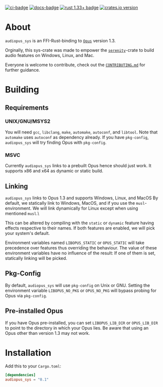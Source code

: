 [![ci-badge][]][ci] [![docs-badge][]][docs] [![rust 1.33+ badge]][rust 1.33+ link] [![crates.io version]][crates.io link]

# About

`audiopus_sys` is an FFI-Rust-binding to [`Opus`] version 1.3.

Orginally, this sys-crate was made to empower the [`serenity`]-crate to build audio features on Windows, Linux, and Mac.

Everyone is welcome to contribute,
check out the [`CONTRIBUTING.md`](CONTRIBUTING.md) for further guidance.

# Building

## Requirements

### UNIX/GNU/MSYS2
You will need `gcc`, `libclang`, `make`, `automake`, `autoconf`, and
`libtool`.
Note that `automake` uses `autoconf` as dependency already.
If you have `pkg-config`, `audiopus_sys` will try finding Opus with `pkg-config`.

### MSVC
Currently `audiopus_sys` links to a prebuilt Opus hence should just work.
It supports x86 and x64 as dynamic or static build.

## Linking
`audiopus_sys` links to Opus 1.3 and supports Windows, Linux, and MacOS
By default, we statically link to Windows, MacOS, and if you use the
`musl`-environment. We will link dynamically for Linux except when using
mentioned `musl`.\

This can be altered by compiling with the `static` or `dynamic` feature having effects respective to their names. If both features are enabled,
we will pick your system's default.

Environment variables named `LIBOPUS_STATIC` or `OPUS_STATIC` will take
precedence over features thus overriding the behaviour. The value of these
environment variables have no influence of the result: If one of them is set,
statically linking will be picked.

## Pkg-Config
By default, `audiopus_sys` will use `pkg-config` on Unix or GNU.
Setting the environment variable `LIBOPUS_NO_PKG` or `OPUS_NO_PKG` will bypass
probing for Opus via `pkg-config`.

## Pre-installed Opus
If you have Opus pre-installed, you can set `LIBOPUS_LIB_DIR` or
`OPUS_LIB_DIR` to point to the directory in which your Opus lies.
Be aware that using an Opus other than version 1.3 may not work.

# Installation
Add this to your `Cargo.toml`:

```toml
[dependencies]
audiopus_sys = "0.1"
```
[`serenity`]: https://crates.io/crates/serenity

[`Opus`]: https://www.opus-codec.org/

[ci]: https://dev.azure.com/lakeware/audiopus_sys/_build?definitionId=10
[ci-badge]: https://img.shields.io/azure-devops/build/lakeware/cefad0bd-3570-41d2-b886-f452aedd028c/10/master.svg?style=flat-square

[docs-badge]: https://img.shields.io/badge/docs-online-5023dd.svg?style=flat-square&colorB=32b6b7
[docs]: https://docs.rs/audiopus_sys

[rust 1.33+ badge]: https://img.shields.io/badge/rust-1.33+-93450a.svg?style=flat-square&colorB=ff9a0d
[rust 1.33+ link]: https://blog.rust-lang.org/2019/02/28/Rust-1.33.0.html

[crates.io link]: https://crates.io/crates/audiopus_sys
[crates.io version]: https://img.shields.io/crates/v/audiopus_sys.svg?style=flat-square&colorB=b73732

